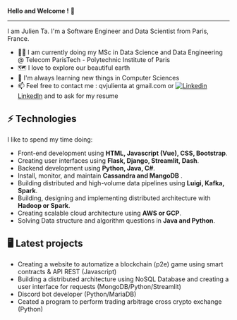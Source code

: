 <!--
**tajulien/tajulien** is a ✨ _special_ ✨ repository because its `README.md` (this file) appears on your GitHub profile.

Here are some ideas to get you started:

- 🔭 I’m currently working on ...
- 🌱 I’m currently learning ...
- 👯 I’m looking to collaborate on ...
- 🤔 I’m looking for help with ...
- 💬 Ask me about ...
- 📫 How to reach me: ...
- 😄 Pronouns: ...
- ⚡ Fun fact: ...
-->
**Hello and Welcome !** 👋

---

I am Julien Ta. I'm a Software Engineer and Data Scientist from Paris, France.

- 👨‍🎓️ I am currently doing my MSc in Data Science and Data Engineering @ Telecom ParisTech - Polytechnic Institute of Paris
- 🗺️ I love to explore our beautiful earth 
- 📖 I'm always learning new things in Computer Sciences
- 📫 Feel free to contact me : qvjulienta at gmail.com  or [![Linkedin](https://i.stack.imgur.com/gVE0j.png) LinkedIn](https://www.linkedin.com/in/julien-ta-13249a127/) and to ask for my resume
   

## ⚡ Technologies
I like to spend my time doing:
- Front-end development using **HTML, Javascript (Vue), CSS, Bootstrap**.
- Creating user interfaces using **Flask, Django, Streamlit, Dash**.
- Backend development using **Python, Java, C#**.
- Install, monitor, and maintain **Cassandra and MangoDB** .
- Building distributed and high-volume data pipelines using **Luigi, Kafka, Spark**.
- Building, designing and implementing distributed architecture with **Hadoop or Spark**.
- Creating scalable cloud architecture using **AWS or GCP**.
- Solving Data structure and algorithm questions in **Java and Python**.

## 🖥️ Latest projects
* Creating a website to automatize a blockchain (p2e) game using smart contracts & API REST (Javascript)
* Building a distributed architecture using NoSQL Database and creating a user interface for requests (MongoDB/Python/Streamlit) 
* Discord bot developer (Python/MariaDB)
* Ceated a program to perform trading arbitrage cross crypto exchange (Python) 
